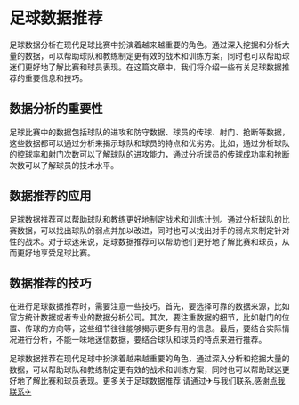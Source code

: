 # 足球数据推荐

足球数据分析在现代足球比赛中扮演着越来越重要的角色。通过深入挖掘和分析大量的数据，可以帮助球队和教练制定更有效的战术和训练方案，同时也可以帮助球迷们更好地了解比赛和球员表现。在这篇文章中，我们将介绍一些有关足球数据推荐的重要信息和技巧。

## 数据分析的重要性

足球比赛中的数据包括球队的进攻和防守数据、球员的传球、射门、抢断等数据，这些数据都可以通过分析来揭示球队和球员的特点和优劣势。比如，通过分析球队的控球率和射门次数可以了解球队的进攻能力，通过分析球员的传球成功率和抢断次数可以了解球员的技术水平。

## 数据推荐的应用

足球数据推荐可以帮助球队和教练更好地制定战术和训练计划。通过分析球队的比赛数据，可以找出球队的弱点并加以改进，同时也可以找出对手的弱点来制定针对性的战术。对于球迷来说，足球数据推荐可以帮助他们更好地了解比赛和球员，从而更好地享受足球比赛。

## 数据推荐的技巧

在进行足球数据推荐时，需要注意一些技巧。首先，要选择可靠的数据来源，比如官方统计数据或者专业的数据分析公司。其次，要注重数据的细节，比如射门的位置、传球的方向等，这些细节往往能够揭示更多有用的信息。最后，要结合实际情况进行分析，不能一味地迷信数据，要结合球队和球员的特点来进行推荐。

足球数据推荐在现代足球中扮演着越来越重要的角色，通过深入分析和挖掘大量的数据，可以帮助球队和教练制定更有效的战术和训练方案，同时也可以帮助球迷更好地了解比赛和球员表现。更多关于足球数据推荐 请通过✈与我们联系,感谢[点我联系✈](https://u.G208.com)